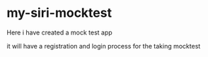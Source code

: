 # my-siri-mocktest
Here i have created a mock test app

it will have a registration and login process for the taking mocktest
